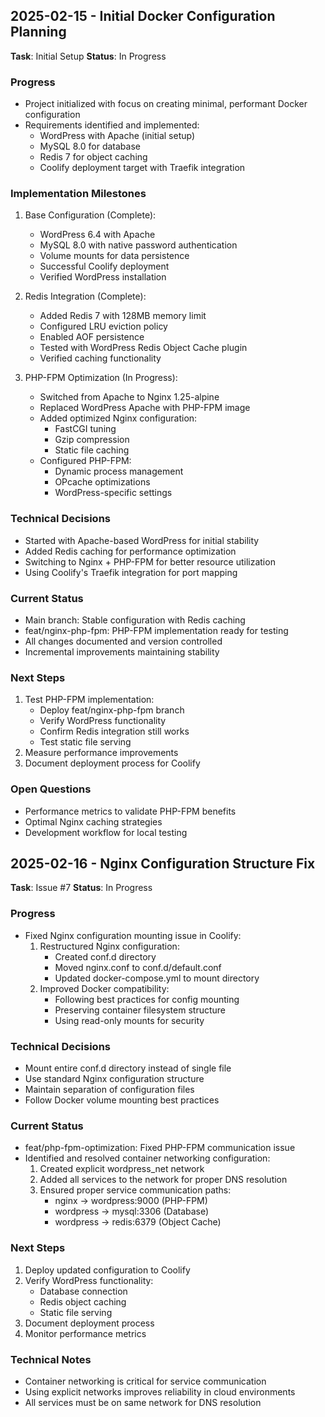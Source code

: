 ## 2025-02-15 - Initial Docker Configuration Planning

**Task**: Initial Setup
**Status**: In Progress

### Progress
- Project initialized with focus on creating minimal, performant Docker configuration
- Requirements identified and implemented:
  - WordPress with Apache (initial setup)
  - MySQL 8.0 for database
  - Redis 7 for object caching
  - Coolify deployment target with Traefik integration

### Implementation Milestones
1. Base Configuration (Complete):
   - WordPress 6.4 with Apache
   - MySQL 8.0 with native password authentication
   - Volume mounts for data persistence
   - Successful Coolify deployment
   - Verified WordPress installation

2. Redis Integration (Complete):
   - Added Redis 7 with 128MB memory limit
   - Configured LRU eviction policy
   - Enabled AOF persistence
   - Tested with WordPress Redis Object Cache plugin
   - Verified caching functionality

3. PHP-FPM Optimization (In Progress):
   - Switched from Apache to Nginx 1.25-alpine
   - Replaced WordPress Apache with PHP-FPM image
   - Added optimized Nginx configuration:
     * FastCGI tuning
     * Gzip compression
     * Static file caching
   - Configured PHP-FPM:
     * Dynamic process management
     * OPcache optimizations
     * WordPress-specific settings

### Technical Decisions
- Started with Apache-based WordPress for initial stability
- Added Redis caching for performance optimization
- Switching to Nginx + PHP-FPM for better resource utilization
- Using Coolify's Traefik integration for port mapping

### Current Status
- Main branch: Stable configuration with Redis caching
- feat/nginx-php-fpm: PHP-FPM implementation ready for testing
- All changes documented and version controlled
- Incremental improvements maintaining stability

### Next Steps
1. Test PHP-FPM implementation:
   - Deploy feat/nginx-php-fpm branch
   - Verify WordPress functionality
   - Confirm Redis integration still works
   - Test static file serving
2. Measure performance improvements
3. Document deployment process for Coolify

### Open Questions
- Performance metrics to validate PHP-FPM benefits
- Optimal Nginx caching strategies
- Development workflow for local testing

## 2025-02-16 - Nginx Configuration Structure Fix

**Task**: Issue #7
**Status**: In Progress

### Progress
- Fixed Nginx configuration mounting issue in Coolify:
  1. Restructured Nginx configuration:
     - Created conf.d directory
     - Moved nginx.conf to conf.d/default.conf
     - Updated docker-compose.yml to mount directory
  2. Improved Docker compatibility:
     - Following best practices for config mounting
     - Preserving container filesystem structure
     - Using read-only mounts for security

### Technical Decisions
- Mount entire conf.d directory instead of single file
- Use standard Nginx configuration structure
- Maintain separation of configuration files
- Follow Docker volume mounting best practices

### Current Status
- feat/php-fpm-optimization: Fixed PHP-FPM communication issue
- Identified and resolved container networking configuration:
  1. Created explicit wordpress_net network
  2. Added all services to the network for proper DNS resolution
  3. Ensured proper service communication paths:
     - nginx → wordpress:9000 (PHP-FPM)
     - wordpress → mysql:3306 (Database)
     - wordpress → redis:6379 (Object Cache)

### Next Steps
1. Deploy updated configuration to Coolify
2. Verify WordPress functionality:
   - Database connection
   - Redis object caching
   - Static file serving
3. Document deployment process
4. Monitor performance metrics

### Technical Notes
- Container networking is critical for service communication
- Using explicit networks improves reliability in cloud environments
- All services must be on same network for DNS resolution
